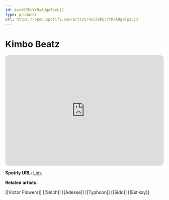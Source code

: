 ```yaml
---
id: 4zvJ6PEcYrRaAUgeTpzLjJ
type: producer
url: https://open.spotify.com/artist/4zvJ6PEcYrRaAUgeTpzLjJ
---
```

# Kimbo Beatz

<iframe style="border-radius:12px" src="https://open.spotify.com/embed/artist/4zvJ6PEcYrRaAUgeTpzLjJ" width="100%" height="352" frameBorder="0" allowfullscreen="" allow="autoplay; clipboard-write; encrypted-media; fullscreen; picture-in-picture" loading="lazy"></iframe>

**Spotify URL:** [Link](https://open.spotify.com/artist/4zvJ6PEcYrRaAUgeTpzLjJ)

**Related artists:**

[[Victor Flowers]]
[[Sinch]]
[[Adesse]]
[[Typhoon]]
[[Sido]]
[[Estikay]]
